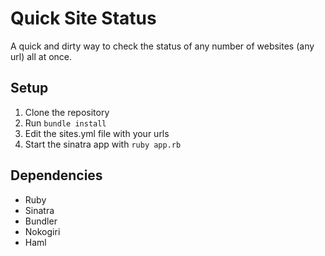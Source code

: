 Quick Site Status
=================

A quick and dirty way to check the status of any number of websites (any url) all at once.

Setup
-----

1. Clone the repository
2. Run `bundle install`
3. Edit the sites.yml file with your urls
4. Start the sinatra app with `ruby app.rb`

Dependencies
------------

- Ruby
- Sinatra
- Bundler
- Nokogiri
- Haml


